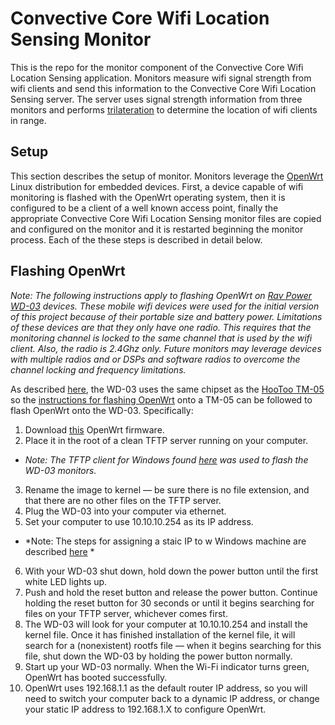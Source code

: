 # Convective Core Wifi Location Sensing Monitor

This is the repo for the monitor component of the Convective Core Wifi Location Sensing application. Monitors measure wifi signal strength from wifi clients and send this information to the Convective Core Wifi Location Sensing server. The server uses signal strength information from three monitors and performs [trilateration](https://en.wikipedia.org/wiki/Trilateration) to determine the location of wifi clients in range.

## Setup

This section describes the setup of monitor.  Monitors leverage the [OpenWrt](https://openwrt.org/) Linux distribution for embedded devices. First, a device capable of wifi monitoring is flashed with the OpenWrt operating system, then it is configured to be a client of a well known access point, finally the appropriate Convective Core Wifi Location Sensing monitor files are copied and configured on the monitor and it is restarted beginning the monitor process. Each of the these steps is described in detail below.

## Flashing OpenWrt

*Note: The following instructions apply to flashing OpenWrt on [Rav Power WD-03](https://www.ravpower.com/rp-wd03-filehub-6000mah-power-bank-portable-wireless-router.html) devices. These mobile wifi devices were used for the initial version of this project because of their portable size and battery power. Limitations of these devices are that they only have one radio. This requires that the monitoring channel is locked to the same channel that is used by the wifi client. Also, the radio is 2.4Ghz only. Future monitors may leverage devices with multiple radios and or DSPs and software radios to overcome the channel locking and frequency limitations.*

As described [here](https://forum.openwrt.org/viewtopic.php?id=60360), the WD-03 uses the same chipset as the [HooToo TM-05](https://www.hootoo.com/hootoo-tripmate-ht-tm05-wireless-router.html) so the [instructions for flashing OpenWrt](https://wiki.openwrt.org/toh/hootoo/hootoo_ht-tm05) onto a TM-05 can be followed to flash OpenWrt onto the WD-03. Specifically:

1. Download [this](http://www.gl-inet.com/firmware/mt300n/clean/openwrt-gl-mt300n-clean-1.0.bin) OpenWrt firmware.
2. Place it in the root of a clean TFTP server running on your computer.
* *Note: The TFTP client for Windows found [here](https://tftpd64.codeplex.com/) was used to flash the WD-03 monitors.*
3. Rename the image to kernel — be sure there is no file extension, and that there are no other files on the TFTP server.
4. Plug the WD-03 into your computer via ethernet.
5. Set your computer to use 10.10.10.254 as its IP address.
* *Note: The steps for assigning a staic IP to w Windows machine are described [here](https://www.howtogeek.com/howto/19249/how-to-assign-a-static-ip-address-in-xp-vista-or-windows-7/) *
6. With your WD-03 shut down, hold down the power button until the first white LED lights up.
7. Push and hold the reset button and release the power button. Continue holding the reset button for 30 seconds or until it begins searching for files on your TFTP server, whichever comes first.
8. The WD-03 will look for your computer at 10.10.10.254 and install the kernel file. Once it has finished installation of the kernel file, it will search for a (nonexistent) rootfs file — when it begins searching for this file, shut down the WD-03 by holding the power button normally.
9. Start up your WD-03 normally. When the Wi-Fi indicator turns green, OpenWrt has booted successfully.
10. OpenWrt uses 192.168.1.1 as the default router IP address, so you will need to switch your computer back to a dynamic IP address, or change your static IP address to 192.168.1.X to configure OpenWrt.

